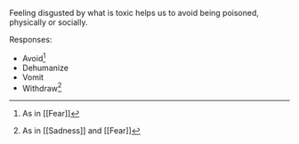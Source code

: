 Feeling disgusted by what is toxic helps us to avoid being poisoned, physically or socially.

Responses:

- Avoid[^2]
- Dehumanize
- Vomit
- Withdraw[^1]

[^1]: As in [[Sadness]] and [[Fear]]

[^2]: As in [[Fear]]
